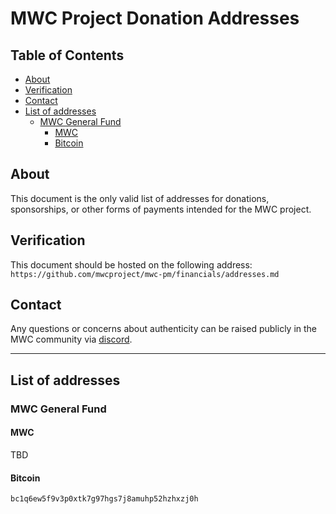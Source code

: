 # MWC Project Donation Addresses <!-- omit in toc -->

## Table of Contents <!-- omit in toc --> 
- [About](#about)
- [Verification](#verification)
- [Contact](#contact)
- [List of addresses](#list-of-addresses)
  - [MWC General Fund](#mwc-general-fund)
    - [MWC](#MWC)
    - [Bitcoin](#bitcoin)


## About
This document is the only valid list of addresses for donations, sponsorships, or other forms of payments intended for the MWC project.

## Verification
This document should be hosted on the following address:
`https://github.com/mwcproject/mwc-pm/financials/addresses.md`


## Contact
Any questions or concerns about authenticity can be raised publicly in the MWC community via [discord](https://discord.gg/n5dZaty).  

---

## List of addresses

### MWC General Fund

#### MWC

TBD

#### Bitcoin

`bc1q6ew5f9v3p0xtk7g97hgs7j8amuhp52hzhxzj0h`

